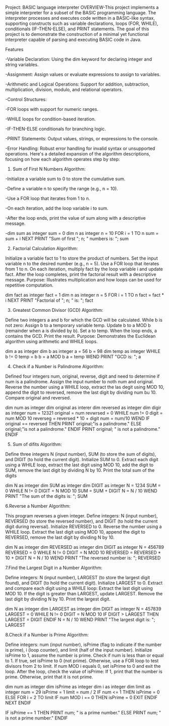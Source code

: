 Project: BASIC language interpreter
OVERVIEW-This project implements a simple interpreter for a subset of the BASIC programming language. The interpreter processes and executes code written in a BASIC-like syntax, supporting constructs such as variable declarations, loops (FOR, WHILE), conditionals (IF-THEN-ELSE), and PRINT statements. The goal of this project is to demonstrate the construction of a minimal yet functional interpreter capable of parsing and executing BASIC code in Java.


Features

-Variable Declaration: Using the dim keyword for declaring integer and string variables.

-Assignment: Assign values or evaluate expressions to assign to variables.

-Arithmetic and Logical Operations: Support for addition, subtraction, multiplication, division, modulo, and relational operators.

-Control Structures:

-FOR loops with support for numeric ranges.

-WHILE loops for condition-based iteration.

-IF-THEN-ELSE conditionals for branching logic.

-PRINT Statements: Output values, strings, or expressions to the console.

-Error Handling: Robust error handling for invalid syntax or unsupported operations.
Here's a detailed expansion of the algorithm descriptions, focusing on how each algorithm operates step by step:

1. Sum of First N Numbers
Algorithm:

-Initialize a variable sum to 0 to store the cumulative sum.

-Define a variable n to specify the range (e.g., n = 10).

-Use a FOR loop that iterates from 1 to n.

-On each iteration, add the loop variable i to sum.

-After the loop ends, print the value of sum along with a descriptive message.

-dim sum as integer
   sum = 0
    dim n as integer
     n = 10
    FOR i = 1 TO n
        sum = sum + i
    NEXT
    PRINT "Sum of first "; n; " numbers is: "; sum




2. Factorial Calculation
Algorithm:

Initialize a variable fact to 1 to store the product of numbers.
Set the input variable n to the desired number (e.g., n = 5).
Use a FOR loop that iterates from 1 to n.
On each iteration, multiply fact by the loop variable i and update fact.
After the loop completes, print the factorial result with a descriptive message.
Purpose: Illustrates multiplication and how loops can be used for repetitive computation.

dim fact as integer
    fact = 1
    dim n as integer
    n = 5
    FOR i = 1 TO n
        fact = fact * i
    NEXT
    PRINT "Factorial of "; n; " is: "; fact




3. Greatest Common Divisor (GCD)
Algorithm:

Define two integers a and b for which the GCD will be calculated.
While b is not zero:
Assign b to a temporary variable temp.
Update b to a MOD b (remainder when a is divided by b).
Set a to temp.
When the loop ends, a contains the GCD. Print the result.
Purpose: Demonstrates the Euclidean algorithm using arithmetic and WHILE loops.

dim a as integer
    dim b as integer
    a = 56
    b = 98
    dim temp as integer
    WHILE b != 0
        temp = b
        b = a MOD b
        a = temp
    WEND
    PRINT "GCD is: "; a




4. Check if a Number is Palindrome
Algorithm:

Defined four integers num, original, reverse, digit and need to determine if num is a palindrome.
Assign the input number to noth num and original.
Reverse the number using a WHILE loop, extract the las degit using MOD 10, append the digit to reversed, remove the last digit by dividing num bu 10.
Compare original and reversed.

dim num as integer
    dim original as interer
    dim reversed as integer
    dim digir as integer
    num = 12321
    original = num
    revwrsed = 0
    WHILE num != 0
        digit  = num MOD 10
        reverseg = reversed * 10 + digit
        num = num/10
    WEND
    IF original == reversed THEN
       PRINT original;"is a palindrome."
    ELSE original;"is not a palindrome."
    ENDIF
    PRINT original; " is not a palindrome."
    ENDIF

                


5. Sum of difits
Algorithm:

Define three integers N (input number), SUM (to store the sum of digits), and DIGIT (to hold the current digit). Initialize SUM to 0.
Extract each digit using a WHILE loop, extract the last digit using MOD 10, add the digit to SUM, remove the last digit by dividing N by 10.
Print the total sum of the digits

   dim N as integer
   dim SUM as integer
   dim DIGIT as integer
   N = 1234
   SUM = 0
   WHILE N != 0
       DIGIT = N MOD 10
       SUM = SUM + DIGIT
       N = N / 10
   WEND
   PRINT "The sum of the digits is: "; SUM




6.Reverse a Number
Algorithm:

This program reverses a given integer.
Define integers: N (input number), REVERSED (to store the reversed number), and DIGIT (to hold the current digit during reversal). Initialize REVERSED to 0.
Reverse the number using a WHILE loop. Extract the last digit using MOD 10, append the digit to REVERSED, remove the last digit by dividing N by 10.

dim N as integer
dim REVERSED as integer
dim DIGIT as integer
N = 456789
REVERSED = 0
WHILE N != 0
    DIGIT = N MOD 10
    REVERSED = REVERSED * 10 + DIGIT
    N = N / 10
WEND
PRINT "The reversed number is: "; REVERSED




7.Find the Largest Digit in a Number
Algorithm:

Define integers: N (input number), LARGEST (to store the largest digit found), and DIGIT (to hold the current digit).
Initialize LARGEST to 0.
Extract and compare each digit using a WHILE loop:
Extract the last digit using MOD 10.
If the digit is greater than LARGEST, update LARGEST.
Remove the last digit by dividing N by 10.
Print the largest digit.

dim N as integer
dim LARGEST as integer
dim DIGIT as integer
N = 457839
LARGEST = 0
WHILE N != 0
    DIGIT = N MOD 10
    IF DIGIT > LARGEST THEN
        LARGEST = DIGIT
    ENDIF
    N = N / 10
WEND
PRINT "The largest digit is: "; LARGEST




8.Check if a Number is Prime
Algorithm:

Define integers: num (input number), isPrime (flag to indicate if the number is prime), i (loop counter), and limit (half of the input number).
Initialize isPrime to 1, assume the number is prime.
Check if num is less than or equal to 1. If true, set isPrime to 0 (not prime).
Otherwise, use a FOR loop to test divisors from 2 to limit. If num MOD i equals 0, set isPrime to 0 and exit the loop.
After the loop, check the value of isPrime:
If 1, print that the number is prime. Otherwise, print that it is not prime.

dim num as integer
dim isPrime as integer
dim i as integer
dim limit as integer
num = 29
isPrime = 1
limit = num / 2
IF num <= 1 THEN
    isPrime = 0
ELSE
    FOR i = 2 TO limit
        IF num MOD i == 0 THEN
            isPrime = 0
            EXIT
        ENDIF
    NEXT
ENDIF

IF isPrime == 1 THEN
    PRINT num; " is a prime number."
ELSE
    PRINT num; " is not a prime number."
ENDIF
